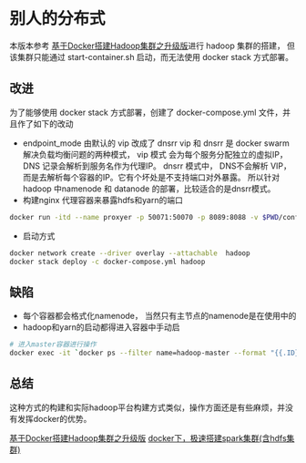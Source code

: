 # 别人的分布式
本版本参考 [基于Docker搭建Hadoop集群之升级版][hadoop-cluster-docker]进行 hadoop 集群的搭建，
但该集群只能通过 start-container.sh 启动，而无法使用 docker stack 方式部署。

## 改进
为了能够使用 docker stack 方式部署，创建了 docker-compose.yml 文件，并且作了如下的改动  
* endpoint_mode 由默认的 vip 改成了 dnsrr
vip 和 dnsrr 是 docker swarm 解决负载均衡问题的两种模式， 
vip 模式 会为每个服务分配独立的虚拟IP， DNS 记录会解析到服务名作为代理IP。
dnsrr 模式中， DNS不会解析 VIP， 而是去解析每个容器的IP。它有个坏处是不支持端口对外暴露。
所以针对 hadoop 中namenode 和 datanode 的部署，比较适合的是dnsrr模式。
* 构建nginx 代理容器来暴露hdfs和yarn的端口
```bash
docker run -itd --name proxyer -p 50071:50070 -p 8089:8088 -v $PWD/config/hadoop.conf:/etc/nginx/conf.d/hadoop.conf  --net=hadoop  nginx:latest
```
* 启动方式
```bash
docker network create --driver overlay --attachable  hadoop
docker stack deploy -c docker-compose.yml hadoop
```
## 缺陷
* 每个容器都会格式化namenode， 当然只有主节点的namenode是在使用中的
* hadoop和yarn的启动都得进入容器中手动启
```bash
# 进入master容器进行操作
docker exec -it `docker ps --filter name=hadoop-master --format "{{.ID}}"` bash
```

## 总结
这种方式的构建和实际hadoop平台构建方式类似，操作方面还是有些麻烦，并没有发挥docker的优势。

[基于Docker搭建Hadoop集群之升级版][hadoop-cluster-docker]
[docker下，极速搭建spark集群(含hdfs集群)][hadoop-spark-docker]

[hadoop-cluster-docker]: https://github.com/kiwenlau/hadoop-cluster-docker
[hadoop-spark-docker]:https://blog.csdn.net/boling_cavalry/article/details/86851069